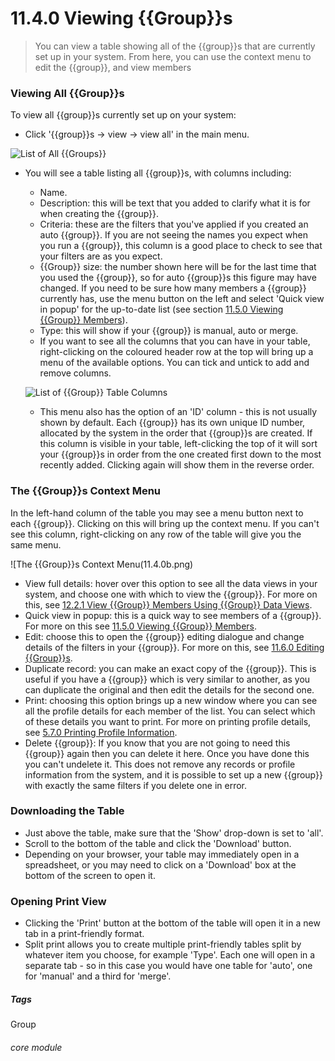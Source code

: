 # 11.4.0 Viewing {{Group}}s

> You can view a table showing all of the {{group}}s that are currently set up in your system. From here, you can use the context menu to edit the {{group}}, and view members

### Viewing All {{Group}}s

To view all {{group}}s currently set up on your system:

- Click '{{group}}s -> view -> view all' in the main menu. 

![List of All {{Groups}}](11.4.0a.png)

- You will see a table listing all {{group}}s, with columns including:
  - Name.
  - Description: this will be text that you added to clarify what it is for when creating the {{group}}.
  - Criteria: these are the filters that you've applied if you created an auto {{group}}. If you are not seeing the names you expect when you run a {{group}}, this column is a good place to check to see that your filters are as you expect.
  - {{Group}} size: the number shown here will be for the last time that you used the {{group}}, so for auto {{group}}s this figure may have changed. If you need to be sure how many members a {{group}} currently has, use the menu button on the left and select 'Quick view in popup' for the up-to-date list (see section [11.5.0  Viewing {{Group}} Members](/help/index/p/11.5.0)). 
  - Type: this will show if your {{group}} is manual, auto or merge. 
  - If you want to see all the columns that you can have in your table, right-clicking on the coloured header row at the top will bring up a menu of the available options. You can tick and untick to add and remove columns.
  
  ![List of {{Group}} Table Columns](11.4.0c.png)
  
  - This menu also has the  option of an 'ID' column - this is not usually shown by default. Each {{group}} has its own unique ID number, allocated by the system in the order that {{group}}s are created. If this column is visible in your table, left-clicking the top of it will sort your {{group}}s in order from the one created first down to the most recently added. Clicking again will show them in the reverse order.
  
### The {{Group}}s Context Menu

In the left-hand column of the table you may see a menu button next to each {{group}}. Clicking on this will bring up the context menu. If you can't see this column, right-clicking on any row of the table will give you the same menu.

![The {{Group}}s Context Menu(11.4.0b.png)

- View full details: hover over this option to see all the data views in your system, and choose one with which to view the {{group}}. For more on this, see [12.2.1 View {{Group}} Members Using {{Group}} Data Views](/help/index/p/12.2.1).
- Quick view in popup: this is a quick way to see members of a {{group}}. For more on this see [11.5.0 Viewing {{Group}} Members](/help/index/p/11.5.0).
- Edit: choose this to open the {{group}} editing dialogue and change details of the filters in your {{group}}. For more on this, see [11.6.0 Editing {{Group}}s](/help/index/p/11.6.0).
- Duplicate record: you can make an exact copy of the {{group}}. This is useful if you have a {{group}} which is very similar to another, as you can duplicate the original and then edit the details for the second one. 
- Print: choosing this option brings up a new window where you can see all the profile details for each member of the list. You can select which of these details you want to print. For more on printing profile details, see [5.7.0 Printing Profile Information](/help/index/p/5.7.0).
- Delete {{group}}: If you know that you are not going to need this {{group}} again then you can delete it here. Once you have done this you can't undelete it. This does not remove any records or profile information from the system, and it is possible to set up a new {{group}} with exactly the same filters if you delete one in error.

### Downloading the Table

- Just above the table, make sure that the 'Show' drop-down is set to 'all'. 
- Scroll to the bottom of the table and click the 'Download' button.  
- Depending on your browser, your table may immediately open in a spreadsheet, or you may need to click on a 'Download' box at the bottom of the screen to open it.

### Opening Print View 

- Clicking the 'Print' button at the bottom of the table will open it in a new tab in a print-friendly format.  
- Split print allows you to create multiple print-friendly tables split by whatever item you choose, for example 'Type'. Each one will open in a separate tab - so in this case you would have one table for 'auto', one for 'manual' and a third for 'merge'.


##### Tags
Group

###### core module

